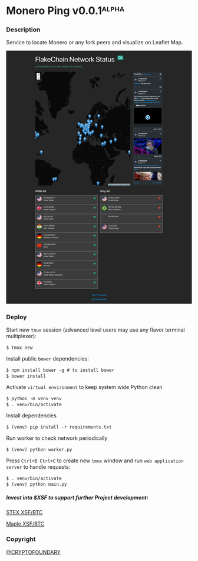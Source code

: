 # Monero Ping v0.0.1ᴬᴸᴾᴴᴬ

### Description

Service to locate Monero or any fork peers and visualize on Leaflet Map.

![Monero Ping](./monero-ping.png)

### Deploy

Start new `tmux` session (advanced level users may use any flavor terminal multiplexer): 

```
$ tmux new
```

Install public `bower` dependencies:

```
$ npm install bower -g # to install bower
$ bower install
```

Activate `virtual environment` to keep system wide Python clean

```
$ python -m venv venv
$ . venv/bin/activate
```

Install dependencies

```
$ (venv) pip install -r requirements.txt
```

Run worker to check network periodically

```
$ (venv) python worker.py
```

Press `Ctrl+B Ctrl+C` to create new `tmux` window
and run `web application server` to handle requests:

```
$ . venv/bin/activate
$ (venv) python main.py
```

##### Invest into **$XSF** to support further Project development:

[STEX XSF/BTC](https://app.stex.com/en/basic-trade/pair/BTC/XSF/1D)

[Maple XSF/BTC](https://maplechange.com/markets/xsfbtc?markets=all&column=name&order=asc&unit=volume&pinned=true)

### Copyright

[@CRYPTOFOUNDARY](https://github.com/cryptofoundary)
